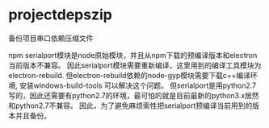 # projectdepszip
备份项目串口依赖压缩文件

npm serialport模块是node原始模块，并且从npm下载的预编译版本和electron当前版本不兼容。
因此serialport模块需要重新编译，这里用到的编译工具模块为electron-rebuild.
但electron-rebuild依赖的node-gyp模块需要下载c++编译环境, 安装windows-build-tools 可以解决这个问题。
但serialport是用python2.7写的，因此还需要有python2.7的环境，最可怕的就是目前最新的python3.x居然和python2.7不兼容。
因此，为了避免麻烦索性把serialport预编译当前用到的版本并且备份。
